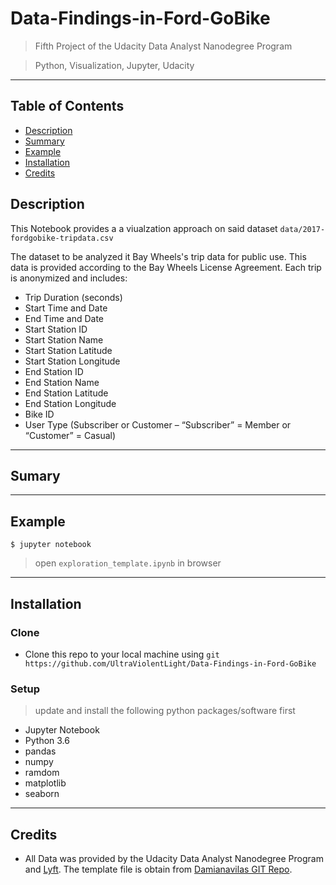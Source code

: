 # Data-Findings-in-Ford-GoBike

> Fifth Project of the Udacity Data Analyst Nanodegree Program

> Python, Visualization, Jupyter, Udacity

---

## Table of Contents 

- [Description](#description)
- [Summary](#summary)
- [Example](#example)
- [Installation](#installation)
- [Credits](#credits)

## Description

This Notebook provides a a viualzation approach on said dataset `data/2017-fordgobike-tripdata.csv`

The dataset to be analyzed it Bay Wheels's trip data for public use.  This data is provided according to the Bay Wheels License Agreement. Each trip is anonymized and includes:

- Trip Duration (seconds)
- Start Time and Date
- End Time and Date
- Start Station ID
- Start Station Name
- Start Station Latitude
- Start Station Longitude
- End Station ID
- End Station Name
- End Station Latitude
- End Station Longitude
- Bike ID
- User Type (Subscriber or Customer – “Subscriber” = Member or “Customer” = Casual)
---

## Sumary

---

## Example

```shell
$ jupyter notebook
```

> open `exploration_template.ipynb` in browser

---

## Installation

### Clone

- Clone this repo to your local machine using `git https://github.com/UltraViolentLight/Data-Findings-in-Ford-GoBike`

### Setup
> update and install the following python packages/software first

- Jupyter Notebook
- Python 3.6
- pandas
- numpy
- ramdom
- matplotlib
- seaborn

---

## Credits

- All Data was provided by the Udacity Data Analyst Nanodegree Program and [Lyft](https://www.lyft.com/bikes/bay-wheels/system-data). The template file is obtain from [Damianavilas GIT Repo](https://github.com/damianavila/blog/blob/master/posts/hide-the-input-cells-from-your-ipython-slides.ipynb).


